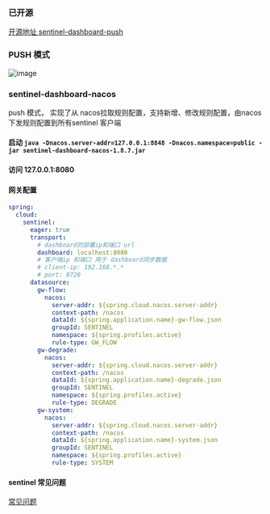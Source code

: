 ### 已开源

[开源地址 sentinel-dashboard-push](https://github.com/rowstop/sentinel-dashboard-push.git)

### PUSH 模式

![image](https://github.com/rowstop/rowstop-sentinel-dashboard-push/assets/100893704/0051dafb-fc89-47f7-9b02-f733aa3d99f6)

### sentinel-dashboard-nacos

push 模式， 实现了从 nacos拉取规则配置，支持新增、修改规则配置，由nacos下发规则配置到所有sentinel 客户端

#### 启动 `java -Dnacos.server-addr=127.0.0.1:8848 -Dnacos.namespace=public -jar sentinel-dashboard-nacos-1.8.7.jar`

#### 访问 127.0.0.1:8080

#### 网关配置

```yaml
spring:
  cloud:
    sentinel:
      eager: true
      transport:
        # dashboard的部署ip和端口 url
        dashboard: localhost:8080
        # 客户端ip 和端口 用于 dashboard同步数据
        # client-ip: 192.168.*.*
        # port: 8720
      datasource:
        gw-flow:
          nacos:
            server-addr: ${spring.cloud.nacos.server-addr}
            context-path: /nacos
            dataId: ${spring.application.name}-gw-flow.json
            groupId: SENTINEL
            namespace: ${spring.profiles.active}
            rule-type: GW_FLOW
        gw-degrade:
          nacos:
            server-addr: ${spring.cloud.nacos.server-addr}
            context-path: /nacos
            dataId: ${spring.application.name}-degrade.json
            groupId: SENTINEL
            namespace: ${spring.profiles.active}
            rule-type: DEGRADE
        gw-system:
          nacos:
            server-addr: ${spring.cloud.nacos.server-addr}
            context-path: /nacos
            dataId: ${spring.application.name}-system.json
            groupId: SENTINEL
            namespace: ${spring.profiles.active}
            rule-type: SYSTEM
```

#### sentinel 常见问题

[常见问题](https://github.com/alibaba/Sentinel/wiki/FAQ#q-sentinel-%E6%8E%A7%E5%88%B6%E5%8F%B0%E6%B2%A1%E6%9C%89%E6%98%BE%E7%A4%BA%E6%88%91%E7%9A%84%E5%BA%94%E7%94%A8%E6%88%96%E8%80%85%E6%B2%A1%E6%9C%89%E7%9B%91%E6%8E%A7%E5%B1%95%E7%A4%BA%E5%A6%82%E4%BD%95%E6%8E%92%E6%9F%A5)